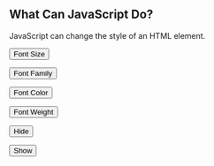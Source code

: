 <!DOCTYPE html>
<html>
<body>

<h2>What Can JavaScript Do?</h2>

<p id="demo">JavaScript can change the style of an HTML element.</p>
<p>
<button type="button" onclick="document.getElementById('demo').style.fontSize='35px'">Font Size</button>

<button type="button" onclick="document.getElementById('demo').style.fontFamily='arial'">Font Family</button>

<button type="button" onclick="document.getElementById('demo').style.color='red'">Font Color</button>

<button type="button" onclick="document.getElementById('demo').style.fontWeight='bold'">Font Weight</button>
</p>

<p>
<button type="button" onclick="document.getElementById('demo').style.display='none'">Hide</button>

<button type="button" onclick="document.getElementById('demo').style.display='block'">Show </button>
</p>


</body>
</html> 
